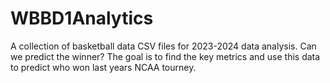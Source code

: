 # WBBD1Analytics
A collection of basketball data CSV files for 2023-2024 data analysis.  Can we predict the winner?
The goal is to find the key metrics and use this data to predict who won last years NCAA tourney.
